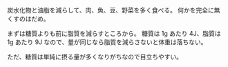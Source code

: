 炭水化物と油脂を減らして、肉、魚、豆、野菜を多く食べる。
何かを完全に無くすのはだめ。

まずは糖質よりも前に脂質を減らすところから。
糖質は 1g あたり 4J、脂質は 1g あたり 9J なので、量が同じなら脂質を減らさないと体重は落ちない。

ただ、糖質は単純に摂る量が多くなりがちなので目立ちやすい。
